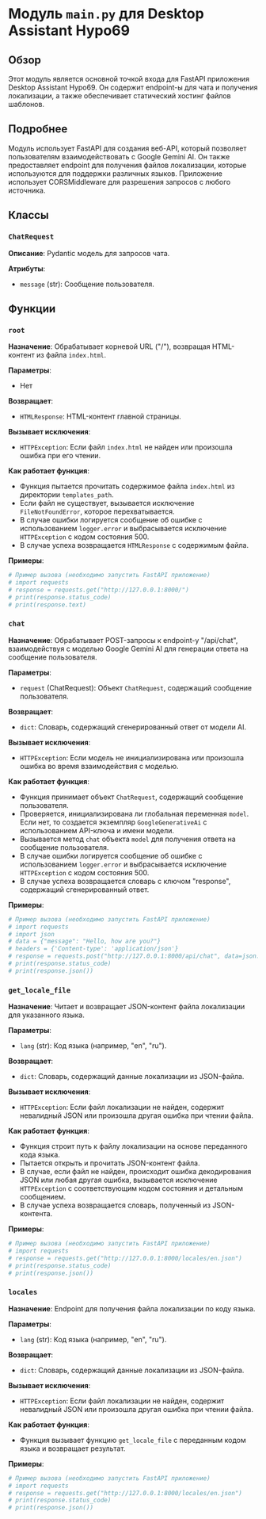 # Модуль `main.py` для Desktop Assistant Hypo69

## Обзор

Этот модуль является основной точкой входа для FastAPI приложения Desktop Assistant Hypo69.
Он содержит endpoint-ы для чата и получения локализации, а также обеспечивает статический хостинг файлов шаблонов.

## Подробнее

Модуль использует FastAPI для создания веб-API, который позволяет пользователям взаимодействовать с Google Gemini AI.
Он также предоставляет endpoint для получения файлов локализации, которые используются для поддержки различных языков.
Приложение использует CORSMiddleware для разрешения запросов с любого источника.

## Классы

### `ChatRequest`

**Описание**: Pydantic модель для запросов чата.

**Атрибуты**:

- `message` (str): Сообщение пользователя.

## Функции

### `root`

**Назначение**: Обрабатывает корневой URL ("/"), возвращая HTML-контент из файла `index.html`.

**Параметры**:

- Нет

**Возвращает**:

- `HTMLResponse`: HTML-контент главной страницы.

**Вызывает исключения**:

- `HTTPException`: Если файл `index.html` не найден или произошла ошибка при его чтении.

**Как работает функция**:

- Функция пытается прочитать содержимое файла `index.html` из директории `templates_path`.
- Если файл не существует, вызывается исключение `FileNotFoundError`, которое перехватывается.
- В случае ошибки логируется сообщение об ошибке с использованием `logger.error` и выбрасывается исключение `HTTPException` с кодом состояния 500.
- В случае успеха возвращается `HTMLResponse` с содержимым файла.

**Примеры**:

```python
# Пример вызова (необходимо запустить FastAPI приложение)
# import requests
# response = requests.get("http://127.0.0.1:8000/")
# print(response.status_code)
# print(response.text)
```

### `chat`

**Назначение**: Обрабатывает POST-запросы к endpoint-у "/api/chat", взаимодействуя с моделью Google Gemini AI для генерации ответа на сообщение пользователя.

**Параметры**:

- `request` (ChatRequest): Объект `ChatRequest`, содержащий сообщение пользователя.

**Возвращает**:

- `dict`: Словарь, содержащий сгенерированный ответ от модели AI.

**Вызывает исключения**:

- `HTTPException`: Если модель не инициализирована или произошла ошибка во время взаимодействия с моделью.

**Как работает функция**:

- Функция принимает объект `ChatRequest`, содержащий сообщение пользователя.
- Проверяется, инициализирована ли глобальная переменная `model`. Если нет, то создается экземпляр `GoogleGenerativeAi` с использованием API-ключа и имени модели.
- Вызывается метод `chat` объекта `model` для получения ответа на сообщение пользователя.
- В случае ошибки логируется сообщение об ошибке с использованием `logger.error` и выбрасывается исключение `HTTPException` с кодом состояния 500.
- В случае успеха возвращается словарь с ключом "response", содержащий сгенерированный ответ.

**Примеры**:

```python
# Пример вызова (необходимо запустить FastAPI приложение)
# import requests
# import json
# data = {"message": "Hello, how are you?"}
# headers = {'Content-type': 'application/json'}
# response = requests.post("http://127.0.0.1:8000/api/chat", data=json.dumps(data), headers=headers)
# print(response.status_code)
# print(response.json())
```

### `get_locale_file`

**Назначение**: Читает и возвращает JSON-контент файла локализации для указанного языка.

**Параметры**:

- `lang` (str): Код языка (например, "en", "ru").

**Возвращает**:

- `dict`: Словарь, содержащий данные локализации из JSON-файла.

**Вызывает исключения**:

- `HTTPException`: Если файл локализации не найден, содержит невалидный JSON или произошла другая ошибка при чтении файла.

**Как работает функция**:

- Функция строит путь к файлу локализации на основе переданного кода языка.
- Пытается открыть и прочитать JSON-контент файла.
- В случае, если файл не найден, происходит ошибка декодирования JSON или любая другая ошибка, вызывается исключение `HTTPException` с соответствующим кодом состояния и детальным сообщением.
- В случае успеха возвращается словарь, полученный из JSON-контента.

**Примеры**:

```python
# Пример вызова (необходимо запустить FastAPI приложение)
# import requests
# response = requests.get("http://127.0.0.1:8000/locales/en.json")
# print(response.status_code)
# print(response.json())
```

### `locales`

**Назначение**: Endpoint для получения файла локализации по коду языка.

**Параметры**:

- `lang` (str): Код языка (например, "en", "ru").

**Возвращает**:

- `dict`: Словарь, содержащий данные локализации из JSON-файла.

**Вызывает исключения**:

- `HTTPException`: Если файл локализации не найден, содержит невалидный JSON или произошла другая ошибка при чтении файла.

**Как работает функция**:

- Функция вызывает функцию `get_locale_file` с переданным кодом языка и возвращает результат.

**Примеры**:

```python
# Пример вызова (необходимо запустить FastAPI приложение)
# import requests
# response = requests.get("http://127.0.0.1:8000/locales/en.json")
# print(response.status_code)
# print(response.json())